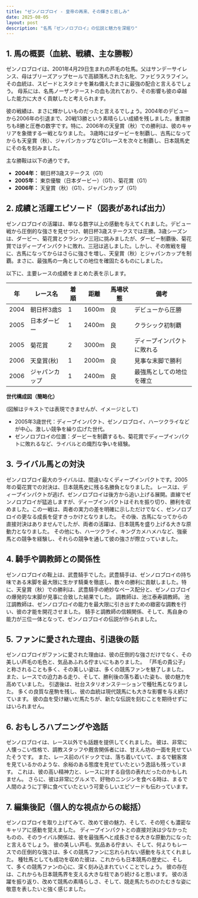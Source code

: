 ```yaml
---
title: "ゼンノロブロイ - 皇帝の再来、その輝きと悲しみ"
date: 2025-08-05
layout: post
description: "名馬『ゼンノロブロイ』の伝説と魅力を深堀り"
---
```


## 1. 馬の概要（血統、戦績、主な勝鞍）

ゼンノロブロイは、2001年4月29日生まれの芦毛の牡馬。父はサンデーサイレンス、母はブリーズアップセールで高額落札された名牝、ファビラスラフイン。その血統は、スピードとスタミナを兼ね備えたまさに最強の配合と言えるでしょう。  母系には、名馬ノーザンテーストの血も流れており、その影響も彼の卓越した能力に大きく貢献したと考えられます。

彼の戦績は、まさに輝かしいものだったと言えるでしょう。2004年のデビューから2006年の引退まで、20戦13勝という素晴らしい成績を残しました。重賞勝ちも8勝と圧巻の数字です。特に、2006年の天皇賞（秋）での勝利は、彼のキャリアを象徴する一戦となりました。  3歳時にはダービーを制覇し、古馬になってからも天皇賞（秋）、ジャパンカップなどG1レースを次々と制覇し、日本競馬史にその名を刻みました。

主な勝鞍は以下の通りです。

* **2004年：**  朝日杯3歳ステークス（G1）
* **2005年：** 東京優駿（日本ダービー）（G1）、菊花賞（G1）
* **2006年：** 天皇賞（秋）（G1）、ジャパンカップ（G1）


## 2. 成績と活躍エピソード（図表があれば出力）

ゼンノロブロイの活躍は、単なる数字以上の感動を与えてくれました。デビュー戦から圧倒的な強さを見せつけ、朝日杯3歳ステークスでは圧勝。3歳シーズンは、ダービー、菊花賞とクラシック三冠に挑みましたが、ダービー制覇後、菊花賞ではディープインパクトに敗れ、三冠は逃しました。しかし、その敗戦を糧に、古馬になってからはさらに強さを増し、天皇賞（秋）とジャパンカップを制覇。まさに、最強馬の一角としての地位を確固たるものにしました。

以下に、主要レースの成績をまとめた表を示します。

| 年 | レース名          | 着順 | 距離 | 馬場状態 | 備考                                     |
|---|-------------------|-----|-----|---------|-----------------------------------------|
| 2004 | 朝日杯3歳S       | 1   | 1600m| 良       | デビューから圧勝                          |
| 2005 | 日本ダービー      | 1   | 2400m| 良       | クラシック初制覇                        |
| 2005 | 菊花賞           | 2   | 3000m| 良       | ディープインパクトに敗れる                 |
| 2006 | 天皇賞(秋)       | 1   | 2000m| 良       | 見事な末脚で勝利                        |
| 2006 | ジャパンカップ     | 1   | 2400m| 良       | 最強馬としての地位を確立                  |


**世代構成図（簡略化）**

(図解はテキストでは表現できませんが、イメージとして)

* 2005年3歳世代：ディープインパクト、ゼンノロブロイ、ハーツクライなどが中心。激しい競争を繰り広げた世代。
* ゼンノロブロイの位置：ダービーを制覇するも、菊花賞でディープインパクトに敗れるなど、ライバルとの熾烈な争いを経験。


## 3. ライバル馬との対決

ゼンノロブロイ最大のライバルは、間違いなくディープインパクトです。2005年の菊花賞での対決は、日本競馬史に残る名勝負となりました。  レースは、ディープインパクトが逃げ、ゼンノロブロイは後方から追い上げる展開。直線でゼンノロブロイが猛追しますが、ディープインパクトはそれを振り切り、勝利を収めました。この一戦は、両者の実力の差を明確に示しただけでなく、ゼンノロブロイの更なる成長を促すきっかけとなりました。  その後、古馬になってからの直接対決はありませんでしたが、両者の活躍は、日本競馬を盛り上げる大きな原動力となりました。  その他にも、ハーツクライ、キングカメハメハなど、強豪馬との競争を経験し、それらの競争を通して彼の強さが際立っていました。


## 4. 騎手や調教師との関係性

ゼンノロブロイの鞍上は、武豊騎手でした。武豊騎手は、ゼンノロブロイの持ち味である末脚を最大限に生かす騎乗を徹底し、数々の勝利に貢献しました。特に、天皇賞（秋）での勝利は、武豊騎手の絶妙なペース配分と、ゼンノロブロイの爆発的な末脚が見事に合致した結果でした。  調教師は、池江泰寿調教師。  池江調教師は、ゼンノロブロイの能力を最大限に引き出すための緻密な調教を行い、彼の才能を開花させました。  騎手と調教師の信頼関係、そして、馬自身の能力が三位一体となって、ゼンノロブロイの伝説が作られました。


## 5. ファンに愛された理由、引退後の話

ゼンノロブロイがファンに愛された理由は、彼の圧倒的な強さだけでなく、その美しい芦毛の毛色と、気品あふれる佇まいにもありました。  「芦毛の貴公子」と称されることも多く、その美しい姿は、多くの競馬ファンを魅了しました。  また、レースでの迫力ある走り、そして、勝利後の落ち着いた姿も、彼の魅力を高めていました。  引退後は、社台スタリオンステーションで種牡馬となりました。  多くの良質な産駒を残し、彼の血統は現代競馬にも大きな影響を与え続けています。  彼の血を受け継いだ馬たちが、新たな伝説を刻むことを期待せずにはいられません。


## 6. おもしろハプニングや逸話

ゼンノロブロイは、レース以外でも話題を提供してくれました。  彼は、非常に人懐っこい性格で、調教スタッフや厩舎関係者には、甘えん坊の一面を見せていたそうです。  また、レース前のパドックでは、落ち着いていて、まるで観客席を見ているかのような、余裕のある態度を見せていたという逸話も残っています。  これは、彼の高い精神力と、レースに対する自信の表れだったのかもしれません。  さらに、彼は非常にグルメで、好物のニンジンを食べる時は、まるで人間のように丁寧に食べていたという可愛らしいエピソードも伝わっています。


## 7. 編集後記（個人的な視点からの総括）

ゼンノロブロイを取り上げてみて、改めて彼の魅力、そして、その短くも濃密なキャリアに感動を覚えました。 ディープインパクトとの直接対決は少なかったものの、そのライバル関係は、彼を最強馬へと成長させる大きな原動力になったと言えるでしょう。  彼の美しい芦毛、気品ある佇まい、そして、何よりもレースでの圧倒的な強さは、多くの競馬ファンに忘れられない感動を与えてくれました。  種牡馬としても成功を収めた彼は、これからも日本競馬の歴史に、そして、多くの競馬ファンの心に、深く刻み込まれていくことでしょう。  彼の存在は、これからも日本競馬界を支える大きな柱であり続けると思います。  彼の活躍を振り返り、改めて競馬の素晴らしさ、そして、競走馬たちのひたむきな姿に敬意を表したいと強く感じました。
